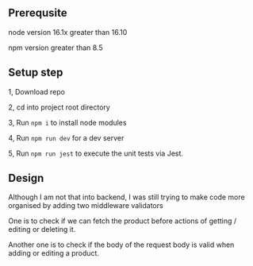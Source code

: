 ## Prerequsite
node version 16.1x greater than 16.10

npm version greater than 8.5

## Setup step
1, Download repo

2, cd into project root directory

3, Run `npm i` to install node modules

4, Run `npm run dev` for a dev server

5, Run `npm run jest` to execute the unit tests via Jest.

## Design

Although I am not that into backend, I was still trying to make code more organised by adding two middleware validators

One is to check if we can fetch the product before actions of getting / editing or deleting it.

Another one is to check if the body of the request body is valid when adding or editing a product.

